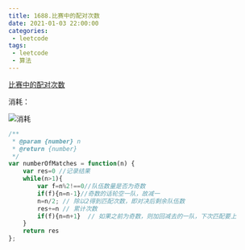 ```yaml
---
title: 1688.比赛中的配对次数
date: 2021-01-03 22:00:00
categories:
 - leetcode
tags:
 - leetcode
 - 算法
---
```


[比赛中的配对次数](https://leetcode-cn.com/problems/count-of-matches-in-tournament/)

消耗：

![消耗](@images/leetcode/1688.png)

```javascript
/**
 * @param {number} n
 * @return {number}
 */
var numberOfMatches = function(n) {
    var res=0 //记录结果
    while(n>1){
        var f=n%2!==0//队伍数量是否为奇数
        if(f){n=n-1}//奇数的话轮空一队，故减一
        n=n/2; // 除以2得到匹配次数，即对决后剩余队伍数
        res+=n // 累计次数
        if(f){n=n+1}  // 如果之前为奇数，则加回减去的一队，下次匹配要上
    }
    return res  
};
```